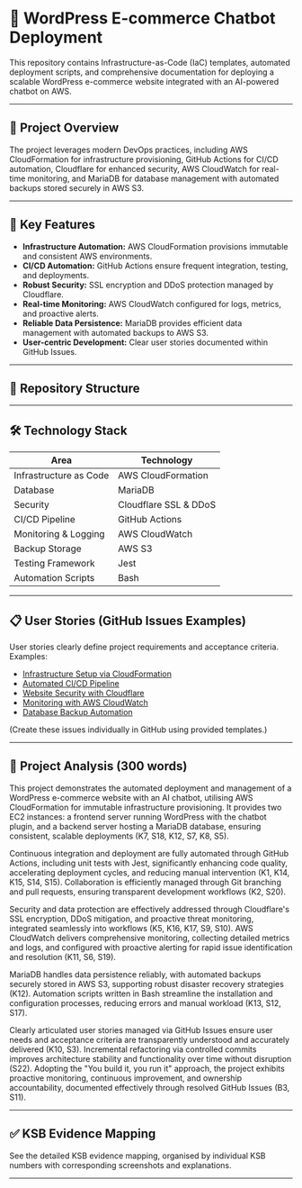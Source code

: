# 📌 WordPress E-commerce Chatbot Deployment

This repository contains Infrastructure-as-Code (IaC) templates, automated deployment scripts, and comprehensive documentation for deploying a scalable WordPress e-commerce website integrated with an AI-powered chatbot on AWS.

---

## 🚀 Project Overview

The project leverages modern DevOps practices, including AWS CloudFormation for infrastructure provisioning, GitHub Actions for CI/CD automation, Cloudflare for enhanced security, AWS CloudWatch for real-time monitoring, and MariaDB for database management with automated backups stored securely in AWS S3.

---

## 🌟 Key Features

- **Infrastructure Automation:** AWS CloudFormation provisions immutable and consistent AWS environments.
- **CI/CD Automation:** GitHub Actions ensure frequent integration, testing, and deployments.
- **Robust Security:** SSL encryption and DDoS protection managed by Cloudflare.
- **Real-time Monitoring:** AWS CloudWatch configured for logs, metrics, and proactive alerts.
- **Reliable Data Persistence:** MariaDB provides efficient data management with automated backups to AWS S3.
- **User-centric Development:** Clear user stories documented within GitHub Issues.

---

## 📂 Repository Structure


---

## 🛠️ Technology Stack

| Area                    | Technology                      |
|-------------------------|---------------------------------|
| Infrastructure as Code  | AWS CloudFormation              |
| Database                | MariaDB                         |
| Security                | Cloudflare SSL & DDoS           |
| CI/CD Pipeline          | GitHub Actions                  |
| Monitoring & Logging    | AWS CloudWatch                  |
| Backup Storage          | AWS S3                          |
| Testing Framework       | Jest                            |
| Automation Scripts      | Bash                            |

---

## 📋 User Stories (GitHub Issues Examples)

User stories clearly define project requirements and acceptance criteria. Examples:

- [Infrastructure Setup via CloudFormation](#)
- [Automated CI/CD Pipeline](#)
- [Website Security with Cloudflare](#)
- [Monitoring with AWS CloudWatch](#)
- [Database Backup Automation](#)

(Create these issues individually in GitHub using provided templates.)

---

## 📌 Project Analysis (300 words)

This project demonstrates the automated deployment and management of a WordPress e-commerce website with an AI chatbot, utilising AWS CloudFormation for immutable infrastructure provisioning. It provides two EC2 instances: a frontend server running WordPress with the chatbot plugin, and a backend server hosting a MariaDB database, ensuring consistent, scalable deployments (K7, S18, K12, S7, K8, S5).

Continuous integration and deployment are fully automated through GitHub Actions, including unit tests with Jest, significantly enhancing code quality, accelerating deployment cycles, and reducing manual intervention (K1, K14, K15, S14, S15). Collaboration is efficiently managed through Git branching and pull requests, ensuring transparent development workflows (K2, S20).

Security and data protection are effectively addressed through Cloudflare's SSL encryption, DDoS mitigation, and proactive threat monitoring, integrated seamlessly into workflows (K5, K16, K17, S9, S10). AWS CloudWatch delivers comprehensive monitoring, collecting detailed metrics and logs, and configured with proactive alerting for rapid issue identification and resolution (K11, S6, S19).

MariaDB handles data persistence reliably, with automated backups securely stored in AWS S3, supporting robust disaster recovery strategies (K12). Automation scripts written in Bash streamline the installation and configuration processes, reducing errors and manual workload (K13, S12, S17).

Clearly articulated user stories managed via GitHub Issues ensure user needs and acceptance criteria are transparently understood and accurately delivered (K10, S3). Incremental refactoring via controlled commits improves architecture stability and functionality over time without disruption (S22). Adopting the "You build it, you run it" approach, the project exhibits proactive monitoring, continuous improvement, and ownership accountability, documented effectively through resolved GitHub Issues (B3, S11).

---

## ✅ KSB Evidence Mapping

See the detailed KSB evidence mapping, organised by individual KSB numbers with corresponding screenshots and explanations.

---



